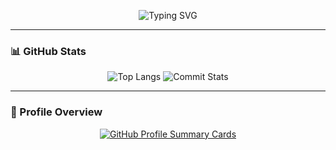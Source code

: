 <p align="center">
  <img src="https://readme-typing-svg.herokuapp.com?font=Fira+Code&pause=1000&color=F75C7E&width=435&center=true&size=36&lines=WHTech;Powered+by WHTech;&height=60&vCenter=true" alt="Typing SVG" />
</p>

---

### 📊 GitHub Stats
<p align="center">
  <img src="https://github-profile-summary-cards.vercel.app/api/cards/repos-per-language?username=WillENyong&theme=nord_dark" alt="Top Langs" />
  <img src="https://github-profile-summary-cards.vercel.app/api/cards/stats?username=WillEnyong&theme=nord_dark" alt="Commit Stats" />
</p>

---

### 📌 Profile Overview
<p align="center">
  <a href="https://github.com/WillEnyong">
    <img src="https://github-profile-summary-cards.vercel.app/api/cards/profile-details?username=WillEnyong&theme=nord_dark" alt="GitHub Profile Summary Cards"/>
  </a>
</p>
